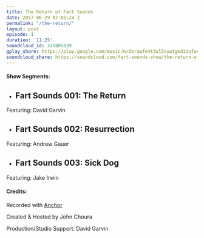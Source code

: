 ```yaml
---
title: The Return of Fart Sounds
date: 2017-06-29 07:05:24 Z
permalink: "/the-return/"
layout: post
episode: 1
duration: '11:25'
soundcloud_id: 331805839
gplay_share: https://play.google.com/music/m/Dorawfe4t3ul5oywtgmdidufwca?t=The_Return_of_Fart_Sounds-Fart_Sounds
soundcloud_share: https://soundcloud.com/fart-sounds-show/the-return-of-fart-sounds
---
```


#### Show Segments:

- ## Fart Sounds 001: The Return
Featuring: David Garvin
- ## Fart Sounds 002: Resurrection
Featuring: Andrew Gauer
- ## Fart Sounds 003: Sick Dog
Featuring: Jake Irwin

#### Credits:

Recorded with [Anchor](http://anchor.fm)

Created & Hosted by John Choura

Production/Studio Support: David Garvin
